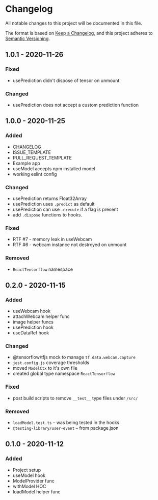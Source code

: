 # Changelog

All notable changes to this project will be documented in this file.

The format is based on [Keep a Changelog](https://keepachangelog.com/en/1.0.0/), and this project adheres to [Semantic Versioning](https://semver.org/spec/v2.0.0.html).

## 1.0.1 - 2020-11-26

### Fixed

- usePrediction didn't dispose of tensor on unmount

### Changed

- usePrediction does not accept a custom prediction function

## 1.0.0 - 2020-11-25

### Added

- CHANGELOG
- ISSUE_TEMPLATE
- PULL_REQUEST_TEMPLATE
- Example app
- useModel accepts npm installed model
- working eslint config

### Changed

- usePrediction returns Float32Array
- usePrediction uses `.predict` as default
- usePrediction can use `.execute` if a flag is present
- add `.dispose` functions to hooks.

### Fixed

- RTF #7 - memory leak in useWebcam
- RTF #6 - webcam instance not destroyed on unmount

### Removed

- `ReactTensorflow` namespace

## 0.2.0 - 2020-11-15

### Added

- useWebcam hook
- attachWebcam helper func
- image helper funcs
- usePrediction hook
- useDataRef hook

### Changed

- @tensorflow/tfjs mock to manage `tf.data.webcam.capture`
- `jest.config.js` coverage thresholds
- moved `ModelCtx` to it's own file
- created global type namespace `ReactTensorflow`

### Fixed

- post build scripts to remove `__test__` type files under `/src/`

### Removed

- `loadModel.test.ts` – was being tested in the hooks
- `@testing-library/user-event` – from package.json

## 0.1.0 - 2020-11-12

### Added

- Project setup
- useModel hook
- ModelProvider func
- withModel HOC
- loadModel helper func
